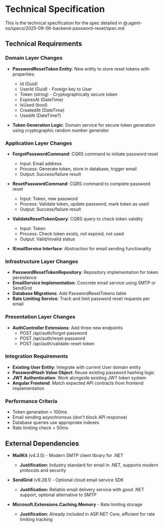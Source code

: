 # Technical Specification

This is the technical specification for the spec detailed in @.agent-os/specs/2025-09-06-backend-password-reset/spec.md

## Technical Requirements

### Domain Layer Changes

- **PasswordResetToken Entity**: New entity to store reset tokens with properties:
  - Id (Guid)
  - UserId (Guid) - Foreign key to User
  - Token (string) - Cryptographically secure token
  - ExpiresAt (DateTime)
  - IsUsed (bool)
  - CreatedAt (DateTime)
  - UsedAt (DateTime?)

- **Token Generation Logic**: Domain service for secure token generation using cryptographic random number generator

### Application Layer Changes

- **ForgotPasswordCommand**: CQRS command to initiate password reset
  - Input: Email address
  - Process: Generate token, store in database, trigger email
  - Output: Success/failure result

- **ResetPasswordCommand**: CQRS command to complete password reset
  - Input: Token, new password
  - Process: Validate token, update password, mark token as used
  - Output: Success/failure result

- **ValidateResetTokenQuery**: CQRS query to check token validity
  - Input: Token
  - Process: Check token exists, not expired, not used
  - Output: Valid/invalid status

- **IEmailService Interface**: Abstraction for email sending functionality

### Infrastructure Layer Changes

- **PasswordResetTokenRepository**: Repository implementation for token persistence
- **EmailService Implementation**: Concrete email service using SMTP or SendGrid
- **Database Migrations**: Add PasswordResetTokens table
- **Rate Limiting Service**: Track and limit password reset requests per email

### Presentation Layer Changes

- **AuthController Extensions**: Add three new endpoints
  - POST /api/auth/forgot-password
  - POST /api/auth/reset-password
  - POST /api/auth/validate-reset-token

### Integration Requirements

- **Existing User Entity**: Integrate with current User domain entity
- **PasswordHash Value Object**: Reuse existing password hashing logic
- **JWT Authentication**: Work alongside existing JWT token system
- **Angular Frontend**: Match expected API contracts from frontend implementation

### Performance Criteria

- Token generation < 100ms
- Email sending asynchronous (don't block API response)
- Database queries use appropriate indexes
- Rate limiting check < 50ms

## External Dependencies

- **MailKit** (v4.3.0) - Modern SMTP client library for .NET
  - **Justification:** Industry standard for email in .NET, supports modern protocols and security
  
- **SendGrid** (v9.28.1) - Optional cloud email service SDK
  - **Justification:** Reliable email delivery service with good .NET support, optional alternative to SMTP
  
- **Microsoft.Extensions.Caching.Memory** - Rate limiting storage
  - **Justification:** Already included in ASP.NET Core, efficient for rate limiting tracking